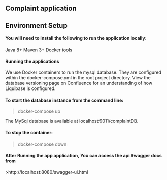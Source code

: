<h2>Complaint application</h2>

<h2>Environment Setup</h2>

<h4>You will need to install the following to run the application locally:</h4>
Java 8+
Maven 3+
Docker tools

<h4>Running the applications</h4>
We use Docker containers to run the mysql database. 
They are configured within the docker-compose.yml in the root project directory.
View the database versioning page on Confluence for an understanding of how Liquibase is configured.

<h4>To start the database instance from the command line:</h4>

> docker-compose up

The MySql database is available at localhost:9011/complaintDB.

<h4>To stop the container:</h4>

> docker-compose down

<h4>After Running the app application, You can access the api Swagger docs from</h4>
>http://localhost:8080/swagger-ui.html